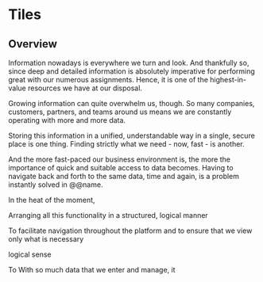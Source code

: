 # Tiles

## Overview

Information nowadays is everywhere we turn and look. 
And thankfully so, since deep and detailed information is absolutely imperative for performing great with our numerous assignments. 
Hence, it is one of the highest-in-value resources we have at our disposal.  

Growing information can quite overwhelm us, though. 
So many companies, customers, partners, and teams around us means we are constantly operating with more and more data.  

Storing this information in a unified, understandable way in a single, secure place is one thing. 
Finding strictly what we need - now, fast - is another.  

And the more fast-paced our business environment is, the more the importance of quick and suitable access to data becomes. 
Having to navigate back and forth to the same data, time and again, is a problem instantly solved in @@name.  

In the heat of the moment, 

Arranging all this functionality in a structured, logical manner

To facilitate navigation throughout the platform and to ensure that we view only what is necessary 

logical sense

To 
With so much data that we enter and manage, it 
